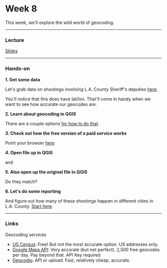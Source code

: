 # Week 8
This week, we'll explore the wild world of geocoding.

---

### Lecture

[Slides](https://docs.google.com/presentation/d/1qOnjRVqIvLJFLkA6Rs6fnn0HAJX3s7fY6wB9pVeiEIM/edit?usp=drive_web&ouid=110835133843102539405)

---

### Hands-on

**1. Get some data**

Let's grab data on shootings involving L.A. County Sheriff's deputies [here](https://data.lacounty.gov/Criminal/All-Shooting-Incidents-for-Deputy-Involved-Shootin/d5zc-33fr).

You'll notice that this does have lat/lon. That'll come in handy when we want to see how accurate our geocodes are.

**2. Learn about geocoding in QGIS**

There are a couple options [for how to do that](http://duspviz.mit.edu/tutorials/geocoding/).

**3. Check out how the free version of a paid service works**

Point your browser [here](http://duspviz.mit.edu/tutorials/geocoding/)

**4. Open file up in QGIS**

and

**5. Also open up the original file in QGIS**

Do they match?

**6. Let's do some reporting**

And figure out how many of these shootings happen in different cities in L.A. County. [Start here](https://hub.arcgis.com/datasets/7b0998f4e2ea42bda0068afc8eeaf904_19?geometry=-125.811%2C32.178%2C-110.793%2C35.374).

---

### Links

Geocoding services

* [US Census](https://geocoding.geo.census.gov/): Free! But not the most accurate option. US addresses only.
* [Google Maps API](https://developers.google.com/maps/documentation/geocoding/start): Very accurate (but not perfect). 2,500 free geocodes per day. Pay beyond that. API Key required
* [Geocodio](https://www.geocod.io/): API or upload. Fast, relatively cheap, accurate.

